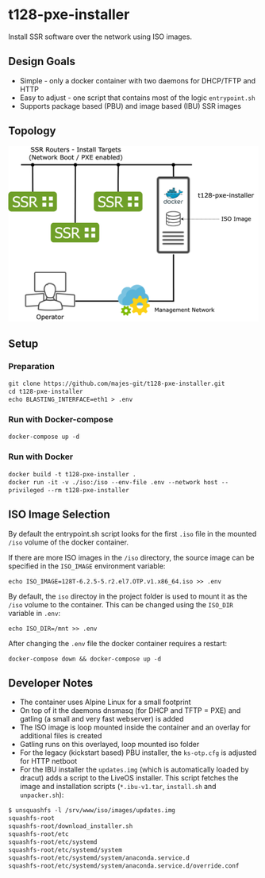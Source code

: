 # t128-pxe-installer

Install SSR software over the network using ISO images.

## Design Goals

* Simple - only a docker container with two daemons for DHCP/TFTP and HTTP
* Easy to adjust - one script that contains most of the logic `entrypoint.sh`
* Supports package based (PBU) and image based (IBU) SSR images

## Topology

![](t128-pxe-installer-setup.png)

## Setup

### Preparation

```
git clone https://github.com/majes-git/t128-pxe-installer.git
cd t128-pxe-installer
echo BLASTING_INTERFACE=eth1 > .env
```

### Run with Docker-compose

```
docker-compose up -d
```
### Run with Docker
```
docker build -t t128-pxe-installer .
docker run -it -v ./iso:/iso --env-file .env --network host --privileged --rm t128-pxe-installer
```

## ISO Image Selection

By default the entrypoint.sh script looks for the first `.iso` file in the mounted `/iso` volume of the docker container.

If there are more ISO images in the `/iso` directory, the source image can be specified in the `ISO_IMAGE` environment variable:

```
echo ISO_IMAGE=128T-6.2.5-5.r2.el7.OTP.v1.x86_64.iso >> .env
```
By default, the `iso` directoy in the project folder is used to mount it as the `/iso` volume to the container. This can be changed using the `ISO_DIR` variable in `.env`:

```
echo ISO_DIR=/mnt >> .env
```

After changing the `.env` file the docker container requires a restart:

```
docker-compose down && docker-compose up -d
```

## Developer Notes

* The container uses Alpine Linux for a small footprint
* On top of it the daemons dnsmasq (for DHCP and TFTP = PXE) and gatling (a small and very fast webserver) is added
* The ISO image is loop mounted inside the container and an overlay for additional files is created
* Gatling runs on this overlayed, loop mounted iso folder
* For the legacy (kickstart based) PBU installer, the `ks-otp.cfg` is adjusted for HTTP netboot
* For the IBU installer the `updates.img` (which is automatically loaded by dracut) adds a script to the LiveOS installer. This script fetches the image and installation scripts (`*.ibu-v1.tar`, `install.sh` and `unpacker.sh`):

```
$ unsquashfs -l /srv/www/iso/images/updates.img
squashfs-root
squashfs-root/download_installer.sh
squashfs-root/etc
squashfs-root/etc/systemd
squashfs-root/etc/systemd/system
squashfs-root/etc/systemd/system/anaconda.service.d
squashfs-root/etc/systemd/system/anaconda.service.d/override.conf
```
